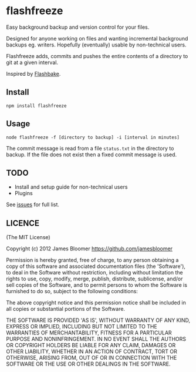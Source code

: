 # flashfreeze

Easy background backup and version control for your files. 

Designed for anyone working on files and wanting incremental background backups eg. writers. Hopefully (eventually) usable by non-technical users. 

Flashfreeze adds, commits and pushes the entire contents of a directory to git at a given interval.

Inspired by [Flashbake](https://github.com/commandline/flashbake).


## Install
```
npm install flashfreeze
```

## Usage
```
node flashfreeze -f [directory to backup] -i [interval in minutes]
```

The commit message is read from a file ```status.txt``` in the directory to backup. If the file does not exist then a fixed commit message is used. 


## TODO

- Install and setup guide for non-technical users
- Plugins

See [issues](https://github.com/jamesbloomer/flashfreeze/issues) for full list.

## LICENCE

(The MIT License)

Copyright (c) 2012 James Bloomer <https://github.com/jamesbloomer>

Permission is hereby granted, free of charge, to any person obtaining
a copy of this software and associated documentation files (the
'Software'), to deal in the Software without restriction, including
without limitation the rights to use, copy, modify, merge, publish,
distribute, sublicense, and/or sell copies of the Software, and to
permit persons to whom the Software is furnished to do so, subject to
the following conditions:

The above copyright notice and this permission notice shall be
included in all copies or substantial portions of the Software.

THE SOFTWARE IS PROVIDED 'AS IS', WITHOUT WARRANTY OF ANY KIND,
EXPRESS OR IMPLIED, INCLUDING BUT NOT LIMITED TO THE WARRANTIES OF
MERCHANTABILITY, FITNESS FOR A PARTICULAR PURPOSE AND NONINFRINGEMENT.
IN NO EVENT SHALL THE AUTHORS OR COPYRIGHT HOLDERS BE LIABLE FOR ANY
CLAIM, DAMAGES OR OTHER LIABILITY, WHETHER IN AN ACTION OF CONTRACT,
TORT OR OTHERWISE, ARISING FROM, OUT OF OR IN CONNECTION WITH THE
SOFTWARE OR THE USE OR OTHER DEALINGS IN THE SOFTWARE.

